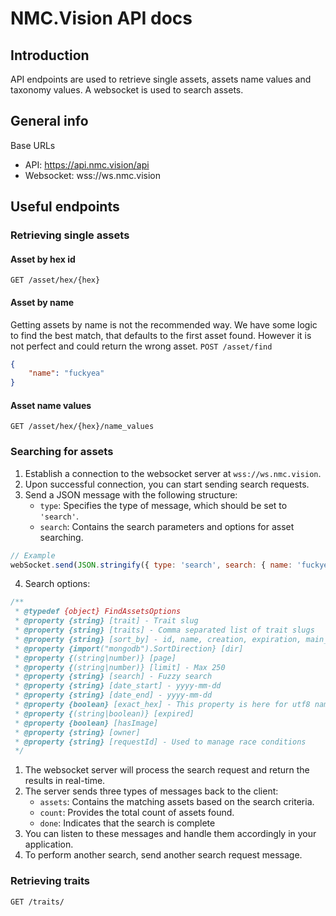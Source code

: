 # NMC.Vision API docs

## Introduction
API endpoints are used to retrieve single assets, assets name values and taxonomy values.
A websocket is used to search assets.

## General info
Base URLs
- API: https://api.nmc.vision/api
- Websocket: wss://ws.nmc.vision

## Useful endpoints
### Retrieving single assets
#### Asset by hex id
`GET /asset/hex/{hex}`
#### Asset by name
Getting assets by name is not the recommended way.
We have some logic to find the best match, that defaults to the first asset found.
However it is not perfect and could return the wrong asset.
`POST /asset/find`
```json
{
    "name": "fuckyea"
}
```

#### Asset name values
`GET /asset/hex/{hex}/name_values`

### Searching for assets
1. Establish a connection to the websocket server at `wss://ws.nmc.vision`.
2. Upon successful connection, you can start sending search requests.
3. Send a JSON message with the following structure:
   - `type`: Specifies the type of message, which should be set to `'search'`.
   - `search`: Contains the search parameters and options for asset searching.

```javascript
// Example
webSocket.send(JSON.stringify({ type: 'search', search: { name: 'fuckyea' } }))
```

4. Search options:
```javascript
/**
 * @typedef {object} FindAssetsOptions
 * @property {string} [trait] - Trait slug
 * @property {string} [traits] - Comma separated list of trait slugs
 * @property {string} [sort_by] - id, name, creation, expiration, main_data
 * @property {import("mongodb").SortDirection} [dir]
 * @property {(string|number)} [page]
 * @property {(string|number)} [limit] - Max 250
 * @property {string} [search] - Fuzzy search
 * @property {string} [date_start] - yyyy-mm-dd
 * @property {string} [date_end] - yyyy-mm-dd
 * @property {boolean} [exact_hex] - This property is here for utf8 name search for asset detail url
 * @property {(string|boolean)} [expired]
 * @property {boolean} [hasImage]
 * @property {string} [owner]
 * @property {string} [requestId] - Used to manage race conditions
 */
```

1. The websocket server will process the search request and return the results in real-time.
2. The server sends three types of messages back to the client:
   - `assets`: Contains the matching assets based on the search criteria.
   - `count`: Provides the total count of assets found.
   - `done`: Indicates that the search is complete
3. You can listen to these messages and handle them accordingly in your application.
4. To perform another search, send another search request message.

### Retrieving traits
`GET /traits/`